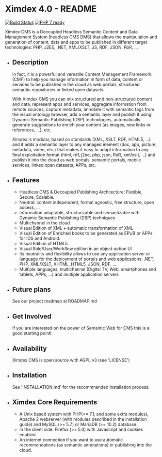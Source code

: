 # Ximdex 4.0 - README

[![Build Status](https://travis-ci.org/XIMDEX/ximdex.svg?branch=ximdex4)](https://travis-ci.org/XIMDEX/ximdex)
[![PHP 7 ready](https://php7ready.timesplinter.ch/XIMDEX/ximdex/ximdex4/badge.svg)](https://travis-ci.org/XIMDEX/ximdex)

Ximdex CMS is a Decoupled Headless Semantic Content and Data Management System (headless CMS DMS) that allows the manipulation and generation of content, data and apps to be published in different target technologies: PHP, J2EE, .NET, XML/XSLT, JS, RDF, JSON, RoR, ...

* Description
  -----------

  In fact, it is a powerful and versatile Content Management Framework (CMF) to help you manage information in form of data, content or services to be published in the cloud as web portals, structured semantic repositories or linked open datasets.

  With Ximdex CMS you can mix structured and non-structured content and data, represent apps and services, aggregate information from remote sources, capture metadata, annotate it with semantic tags from the visual ontology browser, add a semantic layer and publish it using Dynamic Semantic Publishing (DSP) technologies, automatically generate suggestions to enrich your content (as images, new links or references, ...), etc.

  Ximdex is modular, based on standards (XML, XSLT, RDF, HTML5, ...) and it adds a semantic layer to any managed element (doc, app, picture, metadata, video, etc.) that makes it easy to adapt information to any final exploitation format (html, rdf, j2ee, php, json, RoR, xml/xslt, …) and publish it into the cloud as web portals, semantic portals, mobile services, linked open datasets, APPs, etc.

* Features
  --------

  - Headless CMS & Decoupled Publishing Architecture: Flexible, Secure, Scalable.
  - Neutral: content independent, format agnostic, free structure, open access, ...
  - Information adaptable, structurizable and semantizable with Dynamic Semantic Publishing (DSP) techniques
  - Multichannel in the cloud
  - Visual Edition of XML + automatic transformation of XML
  - Visual Edition of Enriched books to be generated as EPUB or APPs for IOS and Android.
  - Visual Edition of HTML5.
  - Visual Role/User/Workflow edition in an object-action UI
  - Its neutrality and flexibility allows to use any application server or language for the deployment of portals and web applications: .NET, PHP, XML/XSLT, XHTML, HTML5, JSON, RDF, ...
  - Multiple languages, multichannel (Digital TV, Web, smartphones and tablets, APPs, ...) and multiple application servers


* Future plans
  ------------
  See our project roadmap at ROADMAP.md


* Get Involved
  ------------
  If you are interested on the power of Semantic Web for CMS this is a good starting point!.


* Availability
  ------------
  Ximdex CMS is open source with AGPL v3 (see 'LICENSE')

* Installation
  ------------
  See 'INSTALLATION.md' for the recommnended installation process.

* Ximdex Core Requirements
  ------------------------
  -  A Unix based system with PHP(>= 7.1, and some extra modules), Apache 2 webserver (with modules described in the installation guide) and MySQL (>= 5.7) or MariaDB (>= 10.2) database.
  -  In the client side: Firefox (>= 5.0) with Javascript and cookies enabled.
  -  An internet connection if you want to use automatic recommendations (as semantic annotations) or publishing into the cloud.
 
